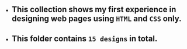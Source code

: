 
- ## This collection shows my first experience in designing web pages using `HTML` and `CSS` only.

- ## This folder contains `15 designs` in total.

